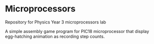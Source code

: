 # Microprocessors
Repository for Physics Year 3 microprocessors lab

A simple assembly game program for PIC18 microprocessor that display egg-hatching animation as recording step counts.

